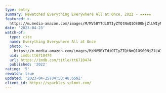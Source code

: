 ```yaml
---
type: entry
summary: Rewatched Everything Everywhere All at Once, 2022 - ★★★★★
featured: >-
  https://m.media-amazon.com/images/M/MV5BYTdiOTIyZTQtNmQ1OS00NjZlLWIyMTgtYzk5Y2M3ZDVmMDk1XkEyXkFqcGdeQXVyMTAzMDg4NzU0._V1_SX300.jpg
date: '2023-04-23'
watch-of:
  type: cite
  name: Everything Everywhere All at Once
  photo: >-
    https://m.media-amazon.com/images/M/MV5BYTdiOTIyZTQtNmQ1OS00NjZlLWIyMTgtYzk5Y2M3ZDVmMDk1XkEyXkFqcGdeQXVyMTAzMDg4NzU0._V1_SX300.jpg
  uid: imdb:tt6710474
  url: https://imdb.com/title/tt6710474
  published: '2022'
rating: '5'
rewatch: true
updated: '2023-04-25T04:50:48.659Z'
client_id: https://sparkles.sploot.com/
---
```

